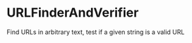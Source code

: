 URLFinderAndVerifier
====================

Find URLs in arbitrary text, test if a given string is a valid URL
